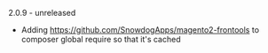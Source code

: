 2.0.9 - unreleased

* Adding https://github.com/SnowdogApps/magento2-frontools to composer global require so that it's cached
